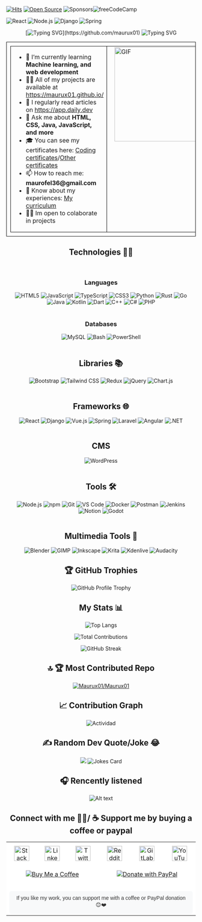 [![Hits](https://hits.seeyoufarm.com/api/count/incr/badge.svg?url=https%3A%2F%2Fgithub.com%2FMaurux01&count_bg=%2334C09B&title_bg=%23555555&icon=github.svg&icon_color=%23EF602E&title=Viewers&edge_flat=false)](https://hits.seeyoufarm.com) [![Open Source](https://badges.frapsoft.com/os/v2/open-source.svg?v=103)](https://github.com/maurux01) ![Sponsors](https://img.shields.io/github/sponsors/maurux01?color=red&logo=githubsponsors)![freeCodeCamp](https://img.shields.io/badge/freeCodeCamp-0A0A23?logo=freecodecamp&logoColor=white)


![React](https://img.shields.io/badge/React-61DAFB?style=for-the-badge&logo=react&logoColor=black)
![Node.js](https://img.shields.io/badge/Node.js-339933?style=for-the-badge&logo=nodedotjs&logoColor=white)
![Django](https://img.shields.io/badge/Django-092E20?style=for-the-badge&logo=django&logoColor=white)
![Spring](https://img.shields.io/badge/Spring-6DB33F?style=for-the-badge&logo=spring&logoColor=white)

<div align="center">
  
  [![Typing SVG](https://readme-typing-svg.herokuapp.com?font=Fira+Code&size=24&duration=4000&color=6FC3DF&lines=Hello,+I'm+Maurux01!;I+love+coding+and+technology.;Welcome+to+my+profile!)](https://github.com/maurux01)  ![Typing SVG](https://readme-typing-svg.herokuapp.com?font=Fira+Code&size=24&duration=4000&color=6FC3DF&lines=Industrial+Enginieer;and+Jr+Software+Egninieer)
  
<div align="center">
<table style="border: 1px solid black; width: 100%; padding: 10px;">
  <tr>
    <td style="border: 1px solid black; vertical-align: top; width: 75%; padding-left: 20px;">
      <ul style="list-style-type: disc; padding-left: 20px;">
        <li> 🌱 I’m currently learning <strong>Machine learning, and web development</strong></li>
        <li> 👨‍💻 All of my projects are available at <a href="https://maurux01.github.io/">https://maurux01.github.io/</a></li>
        <li> 📝 I regularly read articles on <a href="https://daily.dev/es">https://app.daily.dev</a></li>
        <li> 💬 Ask me about <strong>HTML, CSS, Java, JavaScript, and more</strong></li>
        <li> 🎓 You can see my certificates here: <a href="https://drive.google.com/drive/folders/1Sq5hnD3T1hJmHeicdiXK0TyH4OPDFrV3">Coding certificates</a>/<a href="https://drive.google.com/drive/folders/1yW6YV73z90q1kUUwXLvQkCM7AZ8X2lTO">Other certificates</a></li>
        <li>📫 How to reach me: <strong>maurofel36@gmail.com</strong></li>
        <li>📄 Know about my experiences: <a href="https://drive.google.com/file/d/1jWo6rGPY5Gjf7cLy88XKt0zkzlYzjoPM/view?usp=drive_link">My curriculum</a></li>
        <li> 👷‍♂️ Im open to colaborate in projects</li>
      </ul>
    </td>
    <td style="border: 1px solid black; vertical-align: top; width: 25%; padding-left: 20px;">
      <img src="https://media.giphy.com/media/qgQUggAC3Pfv687qPC/giphy.gif" width="250" alt="GIF">
    </td>
  </tr>
</table>
</div>


## Technologies 🧑‍💻  
<br>

### Languages  
![HTML5](https://img.shields.io/badge/HTML5-E34F26?style=for-the-badge&logo=html5&logoColor=white)
![JavaScript](https://img.shields.io/badge/JavaScript-F7DF1E?style=for-the-badge&logo=javascript&logoColor=black)
![TypeScript](https://img.shields.io/badge/TypeScript-3178C6?style=for-the-badge&logo=typescript&logoColor=white)
![CSS3](https://img.shields.io/badge/CSS3-1572B6?style=for-the-badge&logo=css3&logoColor=white)
![Python](https://img.shields.io/badge/Python-3776AB?style=for-the-badge&logo=python&logoColor=white)
![Rust](https://img.shields.io/badge/Rust-000000?style=for-the-badge&logo=rust&logoColor=white)
![Go](https://img.shields.io/badge/Go-00ADD8?style=for-the-badge&logo=go&logoColor=white)
![Java](https://img.shields.io/badge/Java-ED8B00?style=for-the-badge&logo=openjdk&logoColor=white)
![Kotlin](https://img.shields.io/badge/Kotlin-7F52FF?style=for-the-badge&logo=kotlin&logoColor=white)
![Dart](https://img.shields.io/badge/Dart-0175C2?style=for-the-badge&logo=dart&logoColor=white)
![C++](https://img.shields.io/badge/C%2B%2B-00599C?style=for-the-badge&logo=c%2B%2B&logoColor=white)
![C#](https://img.shields.io/badge/C%23-239120?style=for-the-badge&logo=c-sharp&logoColor=white)
![PHP](https://img.shields.io/badge/PHP-777BB4?style=for-the-badge&logo=php&logoColor=white)  
<br>

### Databases  
![MySQL](https://img.shields.io/badge/MySQL-4479A1?style=for-the-badge&logo=mysql&logoColor=white)
![Bash](https://img.shields.io/badge/Bash-4EAA25?style=for-the-badge&logo=gnu-bash&logoColor=white)
![PowerShell](https://img.shields.io/badge/PowerShell-5391FE?style=for-the-badge&logo=powershell&logoColor=white)  
<br>

## Libraries 📚  
![Bootstrap](https://img.shields.io/badge/Bootstrap-7952B3?style=for-the-badge&logo=bootstrap&logoColor=white)
![Tailwind CSS](https://img.shields.io/badge/Tailwind_CSS-06B6D4?style=for-the-badge&logo=tailwind-css&logoColor=white)
![Redux](https://img.shields.io/badge/Redux-764ABC?style=for-the-badge&logo=redux&logoColor=white)
![jQuery](https://img.shields.io/badge/jQuery-0769AD?style=for-the-badge&logo=jquery&logoColor=white)
![Chart.js](https://img.shields.io/badge/Chart.js-FF6384?style=for-the-badge&logo=chartdotjs&logoColor=white)  
<br>

## Frameworks 🌐  
![React](https://img.shields.io/badge/React-61DAFB?style=for-the-badge&logo=react&logoColor=black)
![Django](https://img.shields.io/badge/Django-092E20?style=for-the-badge&logo=django&logoColor=white)
![Vue.js](https://img.shields.io/badge/Vue.js-4FC08D?style=for-the-badge&logo=vuedotjs&logoColor=white)
![Spring](https://img.shields.io/badge/Spring-6DB33F?style=for-the-badge&logo=spring&logoColor=white)
![Laravel](https://img.shields.io/badge/Laravel-FF2D20?style=for-the-badge&logo=laravel&logoColor=white)
![Angular](https://img.shields.io/badge/Angular-DD0031?style=for-the-badge&logo=angular&logoColor=white)
![.NET](https://img.shields.io/badge/.NET-512BD4?style=for-the-badge&logo=dotnet&logoColor=white)  
<br>

## CMS  
![WordPress](https://img.shields.io/badge/WordPress-21759B?style=for-the-badge&logo=wordpress&logoColor=white)  
<br>

## Tools 🛠️  
![Node.js](https://img.shields.io/badge/Node.js-339933?style=for-the-badge&logo=nodedotjs&logoColor=white)
![npm](https://img.shields.io/badge/npm-CB3837?style=for-the-badge&logo=npm&logoColor=white)
![Git](https://img.shields.io/badge/Git-F05032?style=for-the-badge&logo=git&logoColor=white)
![VS Code](https://img.shields.io/badge/VS_Code-007ACC?style=for-the-badge&logo=visual-studio-code&logoColor=white)
![Docker](https://img.shields.io/badge/Docker-2496ED?style=for-the-badge&logo=docker&logoColor=white)
![Postman](https://img.shields.io/badge/Postman-FF6C37?style=for-the-badge&logo=postman&logoColor=white)
![Jenkins](https://img.shields.io/badge/Jenkins-D24939?style=for-the-badge&logo=jenkins&logoColor=white)
![Notion](https://img.shields.io/badge/Notion-000000?style=for-the-badge&logo=notion&logoColor=white)
![Godot](https://img.shields.io/badge/Godot-478CBF?style=for-the-badge&logo=godot-engine&logoColor=white)  
<br>

## Multimedia Tools 🎨  
![Blender](https://img.shields.io/badge/Blender-F5792A?style=for-the-badge&logo=blender&logoColor=white)
![GIMP](https://img.shields.io/badge/GIMP-5C5543?style=for-the-badge&logo=gimp&logoColor=white)
![Inkscape](https://img.shields.io/badge/Inkscape-000000?style=for-the-badge&logo=inkscape&logoColor=white)
![Krita](https://img.shields.io/badge/Krita-3BABFF?style=for-the-badge&logo=krita&logoColor=white)
![Kdenlive](https://img.shields.io/badge/Kdenlive-527BCB?style=for-the-badge&logo=kde&logoColor=white)
![Audacity](https://img.shields.io/badge/Audacity-0000CC?style=for-the-badge&logo=audacity&logoColor=white)


## 🏆 GitHub Trophies
<div align="center">

![GitHub Profile Trophy](https://github-profile-trophy.vercel.app/?username=maurux01&theme=radical)
</div>


## My Stats 📊
<div align="center">

![Top Langs](https://github-readme-stats.vercel.app/api/top-langs/?username=maurux01&layout=compact&theme=tokyonight&hide_border=true)

![Total Contributions](https://github-readme-stats.vercel.app/api?username=maurux01&count_private=true&show_icons=true&theme=tokyonight)

![GitHub Streak](https://github-readme-streak-stats.herokuapp.com/?user=maurux01&theme=tokyonight&hide_border=true)

</div>





## 🔝 🏆 Most Contributed Repo 

<div align="center">
  
[![Maurux01/Maurux01](https://github-readme-stats.vercel.app/api/pin/?username=Maurux01&repo=Maurux01&theme=radical)](https://github.com/Maurux01/Maurux01)
</div>

## 📈 Contribution Graph 
<div>
  
![Actividad](https://github-readme-activity-graph.vercel.app/graph?username=maurux01&theme=react-dark)
</div>


 ## ✍️ Random Dev Quote/Joke 😂
<div align="center">
 
![](https://quotes-github-readme.vercel.app/api?type=horizontal&theme=tokyonight) ![Jokes Card](https://readme-jokes.vercel.app/api?theme=tokyonight)
</div>


 ## 🎧 Rencently listened

![Alt text](https://spotify-recently-played-readme.vercel.app/api?user=31vfyogxf5yityzuk53epew2fiui)




## Connect with me 🤝🏻/ ☕ Support me by buying a coffee or paypal
<table style="width: 100%; background-color: white; border-spacing: 15px; margin: auto; text-align: center;">
  <tr>
    <!-- Social Icons -->
    <td style="vertical-align: middle; padding: 10px;">
      <a href="https://stackoverflow.com/users/28065944/mauro-infante" target="_blank">
        <img src="https://img.icons8.com/fluency/48/stackoverflow.png" alt="Stack Overflow" style="width: 40px; height: 40px;">
      </a>
    </td>
    <td style="vertical-align: middle; padding: 10px;">
      <a href="https://linkedin.com/in/infmauro" target="_blank">
        <img src="https://img.icons8.com/fluency/48/linkedin.png" alt="LinkedIn" style="width: 40px; height: 40px;">
      </a>
    </td>
    <td style="vertical-align: middle; padding: 10px;">
      <a href="https://twitter.com/maufel2" target="_blank">
        <img src="https://img.icons8.com/fluency/48/twitterx.png" alt="Twitter" style="width: 40px; height: 40px;">
      </a>
    </td>
    <td style="vertical-align: middle; padding: 10px;">
      <a href="https://www.reddit.com/user/maxinff/" target="_blank">
        <img src="https://img.icons8.com/fluency/48/reddit.png" alt="Reddit" style="width: 40px; height: 40px;">
      </a>
    </td>
    <td style="vertical-align: middle; padding: 10px;">
      <a href="https://gitlab.com/Maurux01" target="_blank">
        <img src="https://img.icons8.com/external-tal-revivo-color-tal-revivo/48/external-gitlab-a-complete-devops-platform-with-a-git-repository-manager-provider-logo-color-tal-revivo.png" alt="GitLab" style="width: 40px; height: 40px;">
      </a>
    </td>
    <td style="vertical-align: middle; padding: 10px;">
      <a href="https://www.youtube.com/@maurux01" target="_blank">
        <img src="https://img.icons8.com/fluency/48/youtube-play.png" alt="YouTube" style="width: 40px; height: 40px;">
      </a>
    </td>
  </tr>
  
  <!-- Donation Buttons -->
  <tr>
    <td colspan="3" style="padding: 15px; text-align: center;">
      <a href="https://buymeacoffee.com/maurofel36e" style="display: inline-block;">
        <img src="https://img.shields.io/badge/Support-Buy%20Me%20a%20Coffee-FFDD00?style=for-the-badge&logo=buymeacoffee&logoColor=black" alt="Buy Me a Coffee">
      </a>
    </td>
    <td colspan="3" style="padding: 15px; text-align: center;">
      <a href="https://www.paypal.com/donate/?hosted_button_id=HRZTRQ4J2S3HN" style="display: inline-block;">
        <img src="https://img.shields.io/badge/Donate-PayPal-00457C?style=for-the-badge&logo=paypal&logoColor=white" alt="Donate with PayPal">
      </a>
    </td>
  </tr>
  
  <!-- Text Message -->
  <tr>
    <td colspan="6" style="padding-top: 20px; text-align: center;">
      <p style="color: #333; font-family: Arial, sans-serif; font-size: 14px; margin: 0; background: #f8f9fa; padding: 10px; border-radius: 5px;">
        If you like my work, you can support me with a coffee or PayPal donation 😊❤️
      </p>
    </td>
  </tr>
</table>
